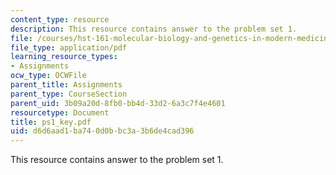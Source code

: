 ```yaml
---
content_type: resource
description: This resource contains answer to the problem set 1.
file: /courses/hst-161-molecular-biology-and-genetics-in-modern-medicine-fall-2007/d6d6aad1ba740d0bbc3a3b6de4cad396_ps1_key.pdf
file_type: application/pdf
learning_resource_types:
- Assignments
ocw_type: OCWFile
parent_title: Assignments
parent_type: CourseSection
parent_uid: 3b09a20d-8fb0-bb4d-33d2-6a3c7f4e4601
resourcetype: Document
title: ps1_key.pdf
uid: d6d6aad1-ba74-0d0b-bc3a-3b6de4cad396
---
```

This resource contains answer to the problem set 1.

